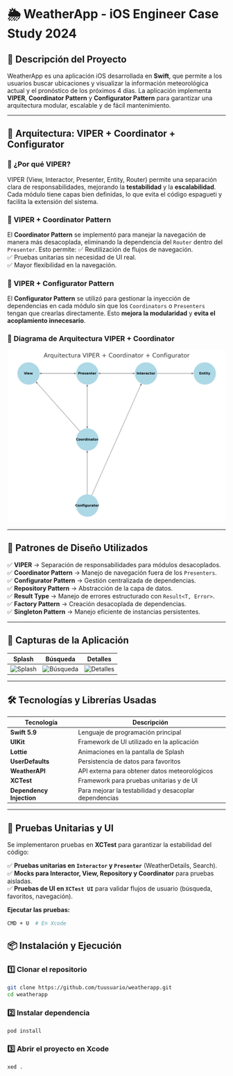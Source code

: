 # 🌦️ WeatherApp - iOS Engineer Case Study 2024

## 📌 Descripción del Proyecto
WeatherApp es una aplicación iOS desarrollada en **Swift**, que permite a los usuarios buscar ubicaciones y visualizar la información meteorológica actual y el pronóstico de los próximos 4 días. La aplicación implementa **VIPER**, **Coordinator Pattern** y **Configurator Pattern** para garantizar una arquitectura modular, escalable y de fácil mantenimiento.

---

## 🚀 Arquitectura: VIPER + Coordinator + Configurator

### 📌 **¿Por qué VIPER?**
VIPER (View, Interactor, Presenter, Entity, Router) permite una separación clara de responsabilidades, mejorando la **testabilidad** y la **escalabilidad**. Cada módulo tiene capas bien definidas, lo que evita el código espagueti y facilita la extensión del sistema.

### 📌 **VIPER + Coordinator Pattern**
El **Coordinator Pattern** se implementó para manejar la navegación de manera más desacoplada, eliminando la dependencia del `Router` dentro del `Presenter`. Esto permite:
✅ Reutilización de flujos de navegación.  
✅ Pruebas unitarias sin necesidad de UI real.  
✅ Mayor flexibilidad en la navegación.

### 📌 **VIPER + Configurator Pattern**
El **Configurator Pattern** se utilizó para gestionar la inyección de dependencias en cada módulo sin que los `Coordinators` o `Presenters` tengan que crearlas directamente. Esto **mejora la modularidad** y **evita el acoplamiento innecesario**.

### 📌 **Diagrama de Arquitectura VIPER + Coordinator**
![Diagrama VIPER + Coordinator](docs/diagrams/architecture.png)

---

## 📐 Patrones de Diseño Utilizados

✅ **VIPER** → Separación de responsabilidades para módulos desacoplados.  
✅ **Coordinator Pattern** → Manejo de navegación fuera de los `Presenters`.  
✅ **Configurator Pattern** → Gestión centralizada de dependencias.  
✅ **Repository Pattern** → Abstracción de la capa de datos.  
✅ **Result Type** → Manejo de errores estructurado con `Result<T, Error>`.  
✅ **Factory Pattern** → Creación desacoplada de dependencias.  
✅ **Singleton Pattern** → Manejo eficiente de instancias persistentes.  

---

## 📸 Capturas de la Aplicación

| Splash | Búsqueda | Detalles |
|--------|---------|----------|
| ![Splash](./Assets/splash.png) | ![Búsqueda](./Assets/search.png) | ![Detalles](./Assets/details.png) |

---

## 🛠️ Tecnologías y Librerías Usadas
| Tecnología | Descripción |
|------------|------------|
| **Swift 5.9** | Lenguaje de programación principal |
| **UIKit** | Framework de UI utilizado en la aplicación |
| **Lottie** | Animaciones en la pantalla de Splash |
| **UserDefaults** | Persistencia de datos para favoritos |
| **WeatherAPI** | API externa para obtener datos meteorológicos |
| **XCTest** | Framework para pruebas unitarias y de UI |
| **Dependency Injection** | Para mejorar la testabilidad y desacoplar dependencias |

---

## 🧪 Pruebas Unitarias y UI
Se implementaron pruebas en **XCTest** para garantizar la estabilidad del código:

✅ **Pruebas unitarias en `Interactor` y `Presenter`** (WeatherDetails, Search).  
✅ **Mocks para Interactor, View, Repository y Coordinator** para pruebas aisladas.  
✅ **Pruebas de UI en `XCTest UI`** para validar flujos de usuario (búsqueda, favoritos, navegación).  

**Ejecutar las pruebas:**
```bash
CMD + U  # En Xcode
```
## 📦 Instalación y Ejecución

### 1️⃣ Clonar el repositorio
```bash
git clone https://github.com/tuusuario/weatherapp.git
cd weatherapp
```

### 2️⃣ Instalar dependencia
```bash
pod install 
```
### 3️⃣ Abrir el proyecto en Xcode
```bash
xed .
```
